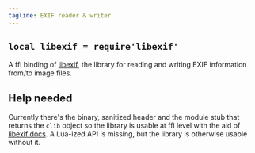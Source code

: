```yaml
---
tagline: EXIF reader & writer
---
```


## `local libexif = require'libexif'`

A ffi binding of [libexif][libexif site], the library for reading and writing EXIF information from/to image files.

## Help needed

Currently there's the binary, sanitized header and the module stub that returns the `clib` object
so the library is usable at ffi level with the aid of [libexif docs].
A Lua-ized API is missing, but the library is otherwise usable without it.


[libexif site]:   http://libexif.sourceforge.net/
[libexif docs]:   http://libexif.sourceforge.net/api/
